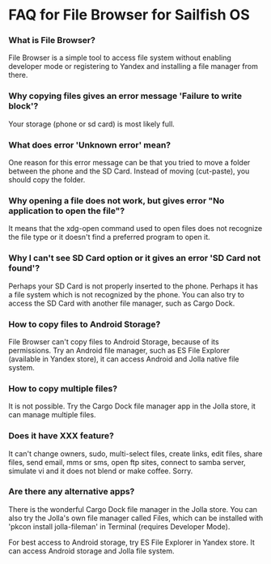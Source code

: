 
# FAQ for File Browser for Sailfish OS 

### What is File Browser?

File Browser is a simple tool to access file system without 
enabling developer mode or registering to Yandex and installing
a file manager from there.

### Why copying files gives an error message 'Failure to write block'?

Your storage (phone or sd card) is most likely full.

### What does error 'Unknown error' mean?

One reason for this error message can be that you tried to move
a folder between the phone and the SD Card. Instead of 
moving (cut-paste), you should copy the folder.

### Why opening a file does not work, but gives error "No application to open the file"?

It means that the xdg-open command used to open files does not recognize
the file type or it doesn't find a preferred program to open it.

### Why I can't see SD Card option or it gives an error 'SD Card not found'?

Perhaps your SD Card is not properly inserted to the phone.
Perhaps it has a file system which is not recognized by the phone.
You can also try to access the SD Card with another file manager, 
such as Cargo Dock.

### How to copy files to Android Storage?

File Browser can't copy files to Android Storage, because of its permissions.
Try an Android file manager, such as ES File Explorer (available in 
Yandex store), it can access Android and Jolla native file system.

### How to copy multiple files?

It is not possible. Try the Cargo Dock file manager app in 
the Jolla store, it can manage multiple files.

### Does it have XXX feature?

It can't change owners, sudo, multi-select files, create links,
edit files, share files, send email, mms or sms, open ftp sites, 
connect to samba server, simulate vi and it does not blend or make coffee.
Sorry.

### Are there any alternative apps?

There is the wonderful Cargo Dock file manager in the Jolla store.
You can also try the Jolla's own file manager called Files,
which can be installed with 'pkcon install jolla-fileman' 
in Terminal (requires Developer Mode).

For best access to Android storage, try ES File Explorer in Yandex store.
It can access Android storage and Jolla file system.

